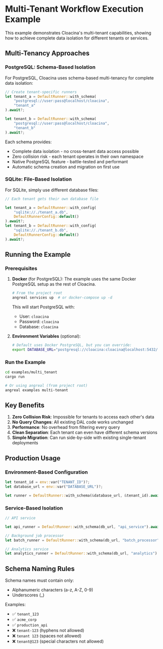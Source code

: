 # Multi-Tenant Workflow Execution Example

This example demonstrates Cloacina's multi-tenant capabilities, showing how to achieve complete data isolation for different tenants or services.

## Multi-Tenancy Approaches

### PostgreSQL: Schema-Based Isolation

For PostgreSQL, Cloacina uses schema-based multi-tenancy for complete data isolation:

```rust
// Create tenant-specific runners
let tenant_a = DefaultRunner::with_schema(
    "postgresql://user:pass@localhost/cloacina",
    "tenant_a"
).await?;

let tenant_b = DefaultRunner::with_schema(
    "postgresql://user:pass@localhost/cloacina",
    "tenant_b"
).await?;
```

Each schema provides:
- Complete data isolation - no cross-tenant data access possible
- Zero collision risk - each tenant operates in their own namespace
- Native PostgreSQL feature - battle-tested and performant
- Automatic schema creation and migration on first use

### SQLite: File-Based Isolation

For SQLite, simply use different database files:

```rust
// Each tenant gets their own database file

let tenant_a = DefaultRunner::with_config(
    "sqlite://./tenant_a.db",
    DefaultRunnerConfig::default()
).await?;
let tenant_b = DefaultRunner::with_config(
    "sqlite://./tenant_b.db",
    DefaultRunnerConfig::default()
).await?;

```

## Running the Example

### Prerequisites

1. **Docker** (for PostgreSQL):
   The example uses the same Docker PostgreSQL setup as the rest of Cloacina.

   ```bash
   # From the project root
   angreal services up  # or docker-compose up -d
   ```

   This will start PostgreSQL with:
   - User: `cloacina`
   - Password: `cloacina`
   - Database: `cloacina`

2. **Environment Variables** (optional):
   ```bash
   # Default uses Docker PostgreSQL, but you can override:
   export DATABASE_URL="postgresql://cloacina:cloacina@localhost:5432/cloacina"
   ```

### Run the Example

```bash
cd examples/multi_tenant
cargo run

# Or using angreal (from project root)
angreal examples multi-tenant
```

## Key Benefits

1. **Zero Collision Risk**: Impossible for tenants to access each other's data
2. **No Query Changes**: All existing DAL code works unchanged
3. **Performance**: No overhead from filtering every query
4. **Clean Separation**: Each tenant can even have different schema versions
5. **Simple Migration**: Can run side-by-side with existing single-tenant deployments

## Production Usage

### Environment-Based Configuration

```rust
let tenant_id = env::var("TENANT_ID")?;
let database_url = env::var("DATABASE_URL")?;

let runner = DefaultRunner::with_schema(&database_url, &tenant_id).await?;
```

### Service-Based Isolation

```rust
// API service

let api_runner = DefaultRunner::with_schema(db_url, "api_service").await?;

// Background job processor
let batch_runner = DefaultRunner::with_schema(db_url, "batch_processor").await?;

// Analytics service
let analytics_runner = DefaultRunner::with_schema(db_url, "analytics").await?;
```

## Schema Naming Rules

Schema names must contain only:
- Alphanumeric characters (a-z, A-Z, 0-9)
- Underscores (_)

Examples:
- ✅ `tenant_123`
- ✅ `acme_corp`
- ✅ `production_api`
- ❌ `tenant-123` (hyphens not allowed)
- ❌ `tenant 123` (spaces not allowed)
- ❌ `tenant@123` (special characters not allowed)
